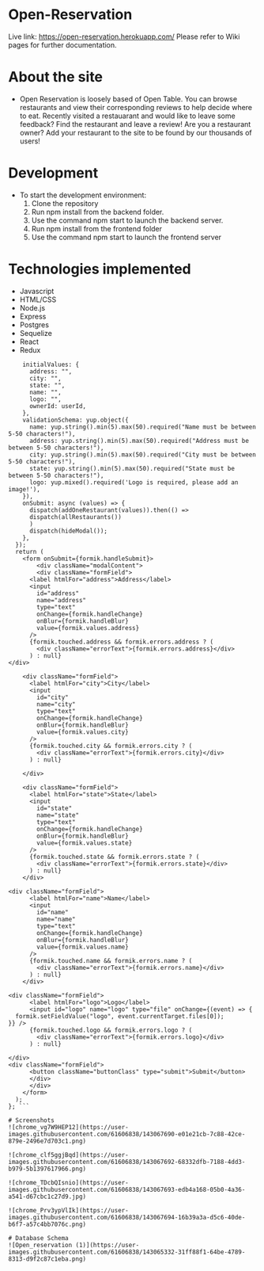 # Open-Reservation

Live link: https://open-reservation.herokuapp.com/ Please refer to Wiki pages for further documentation.

# About the site
* Open Reservation is loosely based of Open Table. You can browse restaurants and view their corresponding reviews to help decide where to eat. Recently visited a restauarant and would like to leave some feedback? Find the restaurant and leave a review! Are you a restaurant owner? Add your restaurant to the site to be found by our thousands of users!

# Development
* To start the development environment:
  1. Clone the repository
  2. Run npm install from the backend folder.
  3. Use the command npm start to launch the backend server.
  4. Run npm install from the frontend folder
  5. Use the command npm start to launch the frontend server

# Technologies implemented
* Javascript
* HTML/CSS
* Node.js
* Express
* Postgres
* Sequelize
* React
* Redux

```  const formik = useFormik({
    initialValues: {
      address: "",
      city: "",
      state: "",
      name: "",
      logo: "",
      ownerId: userId,
    },
    validationSchema: yup.object({
      name: yup.string().min(5).max(50).required("Name must be between 5-50 characters!"),
      address: yup.string().min(5).max(50).required("Address must be between 5-50 characters!"),
      city: yup.string().min(5).max(50).required("City must be between 5-50 characters!"),
      state: yup.string().min(5).max(50).required("State must be between 5-50 characters!"),
      logo: yup.mixed().required('Logo is required, please add an image!'),
    }),
    onSubmit: async (values) => {
      dispatch(addOneRestaurant(values)).then(() =>
      dispatch(allRestaurants())
      )
      dispatch(hideModal());
    },
  });
  return (
    <form onSubmit={formik.handleSubmit}>
        <div className="modalContent">
        <div className="formField">
      <label htmlFor="address">Address</label>
      <input
        id="address"
        name="address"
        type="text"
        onChange={formik.handleChange}
        onBlur={formik.handleBlur}
        value={formik.values.address}
      />
      {formik.touched.address && formik.errors.address ? (
        <div className="errorText">{formik.errors.address}</div>
      ) : null}
</div>

    <div className="formField">
      <label htmlFor="city">City</label>
      <input
        id="city"
        name="city"
        type="text"
        onChange={formik.handleChange}
        onBlur={formik.handleBlur}
        value={formik.values.city}
      />
      {formik.touched.city && formik.errors.city ? (
        <div className="errorText">{formik.errors.city}</div>
      ) : null}

    </div>

    <div className="formField">
      <label htmlFor="state">State</label>
      <input
        id="state"
        name="state"
        type="text"
        onChange={formik.handleChange}
        onBlur={formik.handleBlur}
        value={formik.values.state}
      />
      {formik.touched.state && formik.errors.state ? (
        <div className="errorText">{formik.errors.state}</div>
      ) : null}
    </div>

<div className="formField">
      <label htmlFor="name">Name</label>
      <input
        id="name"
        name="name"
        type="text"
        onChange={formik.handleChange}
        onBlur={formik.handleBlur}
        value={formik.values.name}
      />
      {formik.touched.name && formik.errors.name ? (
        <div className="errorText">{formik.errors.name}</div>
      ) : null}
    </div>

<div className="formField">
      <label htmlFor="logo">Logo</label>
      <input id="logo" name="logo" type="file" onChange={(event) => {
  formik.setFieldValue("logo", event.currentTarget.files[0]);
}} />
      {formik.touched.logo && formik.errors.logo ? (
        <div className="errorText">{formik.errors.logo}</div>
      ) : null}

</div>
<div className="formField">
      <button className="buttonClass" type="submit">Submit</button>
      </div>
      </div>
    </form>
  );
}; ```

# Screenshots
![chrome_vg7W9HEP12](https://user-images.githubusercontent.com/61606838/143067690-e01e21cb-7c88-42ce-879e-2496e7d703c1.png)

![chrome_clf5ggjBqd](https://user-images.githubusercontent.com/61606838/143067692-68332dfb-7188-4dd3-b979-5b1397617966.png)

![chrome_TDcbQIsnio](https://user-images.githubusercontent.com/61606838/143067693-edb4a168-05b0-4a36-a541-d67cbc1c27d9.jpg)

![chrome_Prv3ypVlIk](https://user-images.githubusercontent.com/61606838/143067694-16b39a3a-d5c6-40de-b6f7-a57c4bb7076c.png)

# Database Schema
![Open_reservation (1)](https://user-images.githubusercontent.com/61606838/143065332-31ff88f1-64be-4789-8313-d9f2c87c1eba.png)

